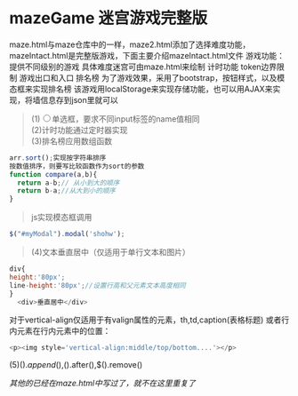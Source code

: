 # mazeGame   迷宫游戏完整版
maze.html与maze仓库中的一样，maze2.html添加了选择难度功能，mazeIntact.html是完整版游戏，下面主要介绍mazeIntact.html文件
游戏功能：提供不同级别的游戏 具体难度迷宫可由maze.html来绘制
          计时功能
          token边界限制
          游戏出口和入口
          排名榜
  为了游戏效果，采用了bootstrap，按钮样式，以及模态框来实现排名榜
  该游戏用localStorage来实现存储功能，也可以用AJAX来实现，将墙信息存到json里就可以<br/>
>(1)<input type='radio' name='level'>单选框，要求不同input标签的name值相同<br/>
(2)计时功能通过定时器实现<br/>
(3)排名榜应用数组函数
```javascript      
arr.sort();实现按字符串排序
按数值排序，则要写比较函数作为sort的参数
function compare(a,b){
  return a-b;// 从小到大的顺序
  return b-a;//从大到小的顺序
}
```
>js实现模态框调用
```javascript
$("#myModal").modal('shohw');
```
>(4)文本垂直居中（仅适用于单行文本和图片）
```javascript
div{
height:'80px';
line-height:'80px';//设置行高和父元素文本高度相同
}
  <div>垂直居中</div>
```
对于vertical-align仅适用于有valign属性的元素，th,td,caption(表格标题)
或者行内元素在行内元素中的位置：
```javascript
<p><img style='vertical-align:middle/top/bottom....'></p>
```
(5)$().append(),$().after(),$().remove()

*其他的已经在maze.html中写过了，就不在这里重复了*
